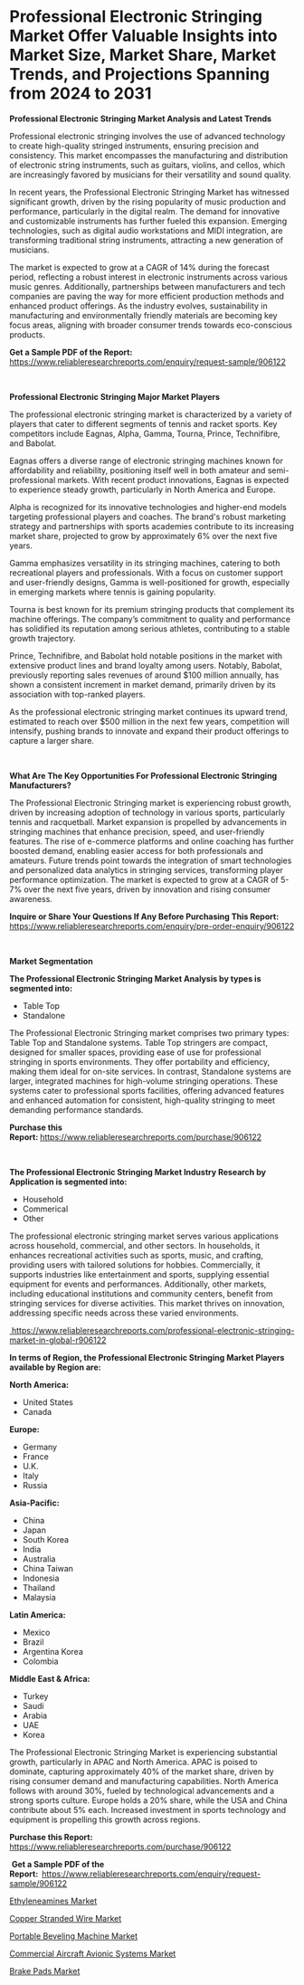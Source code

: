 <p><h1>Professional Electronic Stringing Market Offer Valuable Insights into Market Size, Market Share, Market Trends, and Projections Spanning from 2024 to 2031</h1></p><p><strong>Professional Electronic Stringing Market Analysis and Latest Trends</strong></p>
<p><p>Professional electronic stringing involves the use of advanced technology to create high-quality stringed instruments, ensuring precision and consistency. This market encompasses the manufacturing and distribution of electronic string instruments, such as guitars, violins, and cellos, which are increasingly favored by musicians for their versatility and sound quality.</p><p>In recent years, the Professional Electronic Stringing Market has witnessed significant growth, driven by the rising popularity of music production and performance, particularly in the digital realm. The demand for innovative and customizable instruments has further fueled this expansion. Emerging technologies, such as digital audio workstations and MIDI integration, are transforming traditional string instruments, attracting a new generation of musicians.</p><p>The market is expected to grow at a CAGR of 14% during the forecast period, reflecting a robust interest in electronic instruments across various music genres. Additionally, partnerships between manufacturers and tech companies are paving the way for more efficient production methods and enhanced product offerings. As the industry evolves, sustainability in manufacturing and environmentally friendly materials are becoming key focus areas, aligning with broader consumer trends towards eco-conscious products.</p></p>
<p><strong>Get a Sample PDF of the Report:&nbsp;</strong> <a href="https://www.reliableresearchreports.com/enquiry/request-sample/906122">https://www.reliableresearchreports.com/enquiry/request-sample/906122</a></p>
<p>&nbsp;</p>
<p><strong>Professional Electronic Stringing Major Market Players</strong></p>
<p><p>The professional electronic stringing market is characterized by a variety of players that cater to different segments of tennis and racket sports. Key competitors include Eagnas, Alpha, Gamma, Tourna, Prince, Technifibre, and Babolat. </p><p>Eagnas offers a diverse range of electronic stringing machines known for affordability and reliability, positioning itself well in both amateur and semi-professional markets. With recent product innovations, Eagnas is expected to experience steady growth, particularly in North America and Europe.</p><p>Alpha is recognized for its innovative technologies and higher-end models targeting professional players and coaches. The brand's robust marketing strategy and partnerships with sports academies contribute to its increasing market share, projected to grow by approximately 6% over the next five years.</p><p>Gamma emphasizes versatility in its stringing machines, catering to both recreational players and professionals. With a focus on customer support and user-friendly designs, Gamma is well-positioned for growth, especially in emerging markets where tennis is gaining popularity.</p><p>Tourna is best known for its premium stringing products that complement its machine offerings. The company’s commitment to quality and performance has solidified its reputation among serious athletes, contributing to a stable growth trajectory.</p><p>Prince, Technifibre, and Babolat hold notable positions in the market with extensive product lines and brand loyalty among users. Notably, Babolat, previously reporting sales revenues of around $100 million annually, has shown a consistent increment in market demand, primarily driven by its association with top-ranked players.</p><p>As the professional electronic stringing market continues its upward trend, estimated to reach over $500 million in the next few years, competition will intensify, pushing brands to innovate and expand their product offerings to capture a larger share.</p></p>
<p>&nbsp;</p>
<p><strong>What Are The Key Opportunities For Professional Electronic Stringing Manufacturers?</strong></p>
<p><p>The Professional Electronic Stringing market is experiencing robust growth, driven by increasing adoption of technology in various sports, particularly tennis and racquetball. Market expansion is propelled by advancements in stringing machines that enhance precision, speed, and user-friendly features. The rise of e-commerce platforms and online coaching has further boosted demand, enabling easier access for both professionals and amateurs. Future trends point towards the integration of smart technologies and personalized data analytics in stringing services, transforming player performance optimization. The market is expected to grow at a CAGR of 5-7% over the next five years, driven by innovation and rising consumer awareness.</p></p>
<p><strong>Inquire or Share Your Questions If Any Before Purchasing This Report:</strong> <a href="https://www.reliableresearchreports.com/enquiry/pre-order-enquiry/906122">https://www.reliableresearchreports.com/enquiry/pre-order-enquiry/906122</a></p>
<p>&nbsp;</p>
<p><strong>Market Segmentation</strong></p>
<p><strong>The Professional Electronic Stringing Market Analysis by types is segmented into:</strong></p>
<p><ul><li>Table Top</li><li>Standalone</li></ul></p>
<p><p>The Professional Electronic Stringing market comprises two primary types: Table Top and Standalone systems. Table Top stringers are compact, designed for smaller spaces, providing ease of use for professional stringing in sports environments. They offer portability and efficiency, making them ideal for on-site services. In contrast, Standalone systems are larger, integrated machines for high-volume stringing operations. These systems cater to professional sports facilities, offering advanced features and enhanced automation for consistent, high-quality stringing to meet demanding performance standards.</p></p>
<p><strong>Purchase this Report:&nbsp;</strong><a href="https://www.reliableresearchreports.com/purchase/906122">https://www.reliableresearchreports.com/purchase/906122</a></p>
<p>&nbsp;</p>
<p><strong>The Professional Electronic Stringing Market Industry Research by Application is segmented into:</strong></p>
<p><ul><li>Household</li><li>Commerical</li><li>Other</li></ul></p>
<p><p>The professional electronic stringing market serves various applications across household, commercial, and other sectors. In households, it enhances recreational activities such as sports, music, and crafting, providing users with tailored solutions for hobbies. Commercially, it supports industries like entertainment and sports, supplying essential equipment for events and performances. Additionally, other markets, including educational institutions and community centers, benefit from stringing services for diverse activities. This market thrives on innovation, addressing specific needs across these varied environments.</p></p>
<p><a href="https://www.reliableresearchreports.com/professional-electronic-stringing-market-in-global-r906122">&nbsp;https://www.reliableresearchreports.com/professional-electronic-stringing-market-in-global-r906122</a></p>
<p><strong>In terms of Region, the Professional Electronic Stringing Market Players available by Region are:</strong></p>
<p>
    <p> <strong> North America: </strong>
        <ul>
            <li>United States</li>
            <li>Canada</li>
        </ul>
        </p> 
    <p> <strong> Europe: </strong>
        <ul>
            <li>Germany</li>
            <li>France</li>
            <li>U.K.</li>
            <li>Italy</li>
            <li>Russia</li>
        </ul>
        </p> 
    <p> <strong> Asia-Pacific: </strong>
        <ul>
            <li>China</li>
            <li>Japan</li>
            <li>South Korea</li>
            <li>India</li>
            <li>Australia</li>
            <li>China Taiwan</li>
            <li>Indonesia</li>
            <li>Thailand</li>
            <li>Malaysia</li>
        </ul>
        </p> 
    <p> <strong> Latin America: </strong>
        <ul>
            <li>Mexico</li>
            <li>Brazil</li>
            <li>Argentina Korea</li>
            <li>Colombia</li>
        </ul>
        </p> 
    <p> <strong> Middle East & Africa: </strong>
        <ul>
            <li>Turkey</li>
            <li>Saudi</li>
            <li>Arabia</li>
            <li>UAE</li>
            <li>Korea</li>
        </ul>
    </p>
    </p>
<p><p>The Professional Electronic Stringing Market is experiencing substantial growth, particularly in APAC and North America. APAC is poised to dominate, capturing approximately 40% of the market share, driven by rising consumer demand and manufacturing capabilities. North America follows with around 30%, fueled by technological advancements and a strong sports culture. Europe holds a 20% share, while the USA and China contribute about 5% each. Increased investment in sports technology and equipment is propelling this growth across regions.</p></p>
<p><strong>Purchase this Report: </strong><a href="https://www.reliableresearchreports.com/purchase/906122">https://www.reliableresearchreports.com/purchase/906122</a></p>
<p>&nbsp;<strong>Get a Sample PDF of the Report:&nbsp;&nbsp;</strong><a href="https://www.reliableresearchreports.com/enquiry/request-sample/906122">https://www.reliableresearchreports.com/enquiry/request-sample/906122</a></p>
<p><strong></strong></p>
<p><p><a href="https://issuu.com/reportprime-2/docs/ethyleneamines-market-size-2030.ppt_f414a863484a97">Ethyleneamines Market</a></p><p><a href="https://issuu.com/reportprime-2/docs/copper-stranded-wire-market-size-20_0dc9a2d617306f">Copper Stranded Wire Market</a></p><p><a href="https://medium.com/@laurenfernandez78/the-portable-beveling-machine-market-decisions-are-mostly-driven-by-resource-optimization-and-3e297fd6a100">Portable Beveling Machine Market</a></p><p><a href="https://github.com/MariaWashington76/Market-Research-Report-List-1/blob/main/commercial-aircraft-avionic-systems-market.md">Commercial Aircraft Avionic Systems Market</a></p><p><a href="https://www.linkedin.com/pulse/brake-pads-market-global-share-ranking-overall-sales-demand-sduvf?trackingId=N1PxDPORTEG8mTpMeddV3Q%3D%3D">Brake Pads Market</a></p></p>